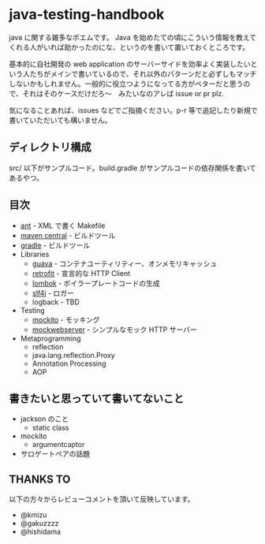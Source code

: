 # java-testing-handbook

java に関する雑多なポエムです。
Java を始めたての頃にこういう情報を教えてくれる人がいれば助かったのにな、というのを書いて置いておくところです。

基本的に自社開発の web application のサーバーサイドを効率よく実装したいという人たちがメインで書いているので、それ以外のパターンだと必ずしもマッチしないかもしれません。一般的に役立つようになってる方がベターだと思うので、それはそのケースだけだろ〜　みたいなのアレば issue or pr plz.

気になることあれば、issues などでご指摘ください。p-r 等で追記したり新規で書いていただいても構いません。

## ディレクトリ構成

src/ 以下がサンプルコード。build.gradle がサンプルコードの依存関係を書いてあるやつ。

## 目次

 * [ant](https://github.com/tokuhirom/java-handbook/blob/master/ant.md) - XML で書く Makefile
 * [maven central](https://github.com/tokuhirom/java-handbook/blob/master/maven-central.md) - ビルドツール
 * [gradle](https://github.com/tokuhirom/java-handbook/blob/master/gradle.md) - ビルドツール
 * Libraries
   * [guava](https://github.com/tokuhirom/java-handbook/blob/master/libraries/guava.md) - コンテナユーティリティー、オンメモリキャッシュ
   * [retrofit](https://github.com/tokuhirom/java-handbook/blob/master/libraries/retrofit.md) - 宣言的な HTTP Client
   * [lombok](https://github.com/tokuhirom/java-handbook/blob/master/libraries/lombok.md) - ボイラープレートコードの生成
   * [slf4j](https://github.com/tokuhirom/java-handbook/blob/master/libraries/slf4j.md) - ロガー
   * logback - TBD
 * Testing
   * [mockito](https://github.com/tokuhirom/java-handbook/blob/master/testing/mockito.md) - モッキング
   * [mockwebserver](https://github.com/tokuhirom/java-handbook/blob/master/testing/mockwebserver.md) - シンプルなモック HTTP サーバー
 * Metaprogramming
   * reflection
   * java.lang.reflection.Proxy
   * Annotation Processing
   * AOP

## 書きたいと思っていて書いてないこと

 * jackson のこと
   * static class
 * mockito
   * argumentcaptor
 * サロゲートペアの話題

## THANKS TO

以下の方々からレビューコメントを頂いて反映しています。

 * @kmizu
 * @gakuzzzz
 * @hishidama


